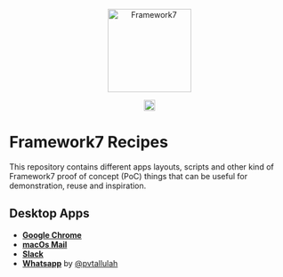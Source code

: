 <p align="center"><a href="https://framework7.io" target="_blank" rel="noopener noreferrer"><img width="150" src="https://cdn.framework7.io/i/logo.svg" alt="Framework7"></a></p>

<p align="center">
  <a href="https://www.patreon.com/vladimirkharlampidi"><img src="https://cdn.framework7.io/i/support-badge.png" height="20"></a>
</p>

# Framework7 Recipes

This repository contains different apps layouts, scripts and other kind of Framework7 proof of concept (PoC) things that can be useful for demonstration, reuse and inspiration.

## Desktop Apps

* **[Google Chrome](./google-chrome-desktop/)**
* **[macOs Mail](./macos-mail/)**
* **[Slack](./slack-desktop/)**
* **[Whatsapp](./whatsapp-desktop/)** by [@pvtallulah](https://github.com/pvtallulah)


